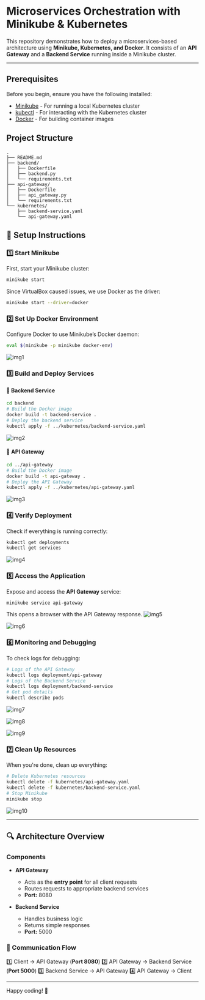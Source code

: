 # Microservices Orchestration with Minikube & Kubernetes

This repository demonstrates how to deploy a microservices-based architecture using **Minikube, Kubernetes, and Docker**. It consists of an **API Gateway** and a **Backend Service** running inside a Minikube cluster.

---
## Prerequisites

Before you begin, ensure you have the following installed:
- [Minikube](https://minikube.sigs.k8s.io/docs/start/) - For running a local Kubernetes cluster
- [kubectl](https://kubernetes.io/docs/tasks/tools/install-kubectl/) - For interacting with the Kubernetes cluster
- [Docker](https://docs.docker.com/get-docker/) - For building container images

## Project Structure

```
.
├── README.md
├── backend/
│   ├── Dockerfile
│   ├── backend.py
│   └── requirements.txt
├── api-gateway/
│   ├── Dockerfile
│   ├── api_gateway.py
│   └── requirements.txt
└── kubernetes/
    ├── backend-service.yaml
    └── api-gateway.yaml
```

## 🚀 **Setup Instructions**

### **1️⃣ Start Minikube**

First, start your Minikube cluster:

```bash
minikube start
```

Since VirtualBox caused issues, we use Docker as the driver:
```bash
minikube start --driver=docker
```


### **2️⃣ Set Up Docker Environment**
Configure Docker to use Minikube’s Docker daemon:
```bash
eval $(minikube -p minikube docker-env)
```

![img1](https://github.com/vishuu93/DockSpace/blob/main/11.Microservices%20Orchestration%20with%20Minikube%20and%20Kubernetes/images/1.png)

### **3️⃣ Build and Deploy Services**

#### **🔹 Backend Service**
```bash
cd backend
# Build the Docker image
docker build -t backend-service .
# Deploy the backend service
kubectl apply -f ../kubernetes/backend-service.yaml
```
![img2](https://github.com/vishuu93/DockSpace/blob/main/11.Microservices%20Orchestration%20with%20Minikube%20and%20Kubernetes/images/2.png)
#### **🔹 API Gateway**
```bash
cd ../api-gateway
# Build the Docker image
docker build -t api-gateway .
# Deploy the API Gateway
kubectl apply -f ../kubernetes/api-gateway.yaml
```
![img3](https://github.com/vishuu93/DockSpace/blob/main/11.Microservices%20Orchestration%20with%20Minikube%20and%20Kubernetes/images/3.png)

### **4️⃣ Verify Deployment**
Check if everything is running correctly:
```bash
kubectl get deployments
kubectl get services
```
![img4](https://github.com/vishuu93/DockSpace/blob/main/11.Microservices%20Orchestration%20with%20Minikube%20and%20Kubernetes/images/4.png)
### **5️⃣ Access the Application**
Expose and access the **API Gateway** service:
```bash
minikube service api-gateway
```
This opens a browser with the API Gateway response.
![img5](https://github.com/vishuu93/DockSpace/blob/main/11.Microservices%20Orchestration%20with%20Minikube%20and%20Kubernetes/images/6.png)

![img6](https://github.com/vishuu93/DockSpace/blob/main/11.Microservices%20Orchestration%20with%20Minikube%20and%20Kubernetes/images/5.png)

### **6️⃣ Monitoring and Debugging**
To check logs for debugging:
```bash
# Logs of the API Gateway
kubectl logs deployment/api-gateway
# Logs of the Backend Service
kubectl logs deployment/backend-service
# Get pod details
kubectl describe pods
```
![img7](https://github.com/vishuu93/DockSpace/blob/main/11.Microservices%20Orchestration%20with%20Minikube%20and%20Kubernetes/images/7.png)

![img8](https://github.com/vishuu93/DockSpace/blob/main/11.Microservices%20Orchestration%20with%20Minikube%20and%20Kubernetes/images/8.png)

![img9](https://github.com/vishuu93/DockSpace/blob/main/11.Microservices%20Orchestration%20with%20Minikube%20and%20Kubernetes/images/9.png)

### **7️⃣ Clean Up Resources**
When you're done, clean up everything:
```bash
# Delete Kubernetes resources
kubectl delete -f kubernetes/api-gateway.yaml
kubectl delete -f kubernetes/backend-service.yaml
# Stop Minikube
minikube stop
```
![img10](https://github.com/vishuu93/DockSpace/blob/main/11.Microservices%20Orchestration%20with%20Minikube%20and%20Kubernetes/images/10.png)

---

## **🔍 Architecture Overview**
### **Components**
- **API Gateway**
  - Acts as the **entry point** for all client requests
  - Routes requests to appropriate backend services
  - **Port:** 8080

- **Backend Service**
  - Handles business logic
  - Returns simple responses
  - **Port:** 5000

### **🔁 Communication Flow**
1️⃣ Client → API Gateway (**Port 8080**)
2️⃣ API Gateway → Backend Service (**Port 5000**)
3️⃣ Backend Service → API Gateway
4️⃣ API Gateway → Client

---



Happy coding! 🚀






